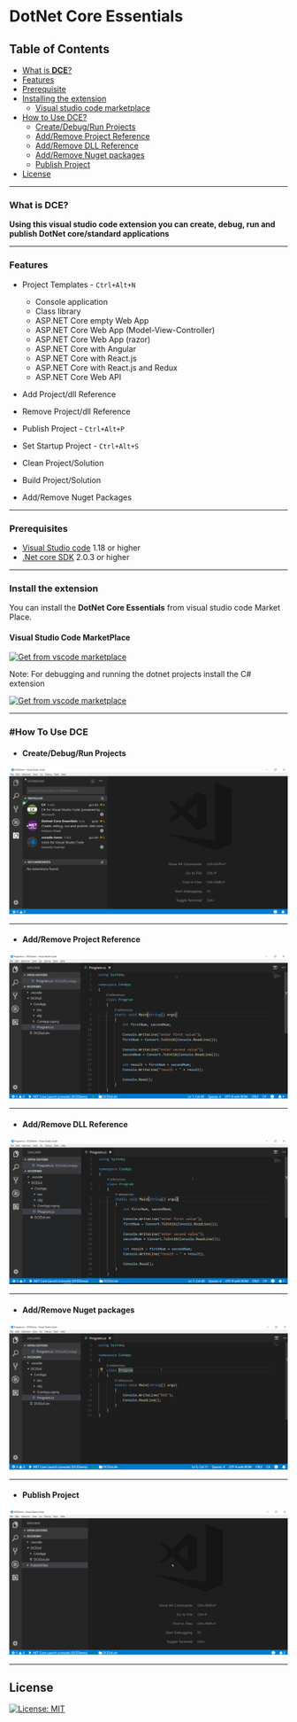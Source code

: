 # **DotNet Core Essentials**

## Table of Contents
* [What is **DCE**?](#what-is-DCE?)
* [Features](#features)
* [Prerequisite](#prerequisites)
* [Installing the extension](#install-the-extension)
    * [Visual studio code marketplace](#visual-studio-code-marketplace)
* [How to Use DCE?](#How-To-Use-DCE)
    * [Create/Debug/Run Projects](#Create/Debug/Run-Projects)
    * [Add/Remove Project Reference](#Add-Remove-Project-Reference)
    * [Add/Remove DLL Reference](#Add-Remove-DLL-Reference)
    * [Add/Remove Nuget packages](#Add/Remove-Nuget-packages)
    * [Publish Project](#Publish-Project)
* [License](#license)

---

### **What is DCE?**

**Using this visual studio code extension you can create, debug, run and publish DotNet core/standard applications**

---

### **Features**
- Project Templates - `Ctrl+Alt+N`
    - Console application
    - Class library
    - ASP.NET Core empty Web App
    - ASP.NET Core Web App (Model-View-Controller)
    - ASP.NET Core Web App (razor)
    - ASP.NET Core with Angular
    - ASP.NET Core with React.js
    - ASP.NET Core with React.js and Redux
    - ASP.NET Core Web API

- Add Project/dll Reference

- Remove Project/dll Reference

- Publish Project - `Ctrl+Alt+P`

- Set Startup Project - `Ctrl+Alt+S`
    
- Clean Project/Solution

- Build Project/Solution

- Add/Remove Nuget Packages

---

### **Prerequisites**
  - [Visual Studio code](https://code.visualstudio.com/download) 1.18 or higher
  - [.Net core SDK](https://www.microsoft.com/net/download/windows) 2.0.3 or higher
  
---

### **Install the extension**

You can install the **DotNet Core Essentials** from visual studio code Market Place.

#### Visual Studio Code MarketPlace
[![ Get from vscode marketplace](/images/DCEExt.png)](https://marketplace.visualstudio.com/items?itemName=kishoreithadi.dotnet-core-essentials)

Note: For debugging and running the dotnet projects install the C# extension

[![ Get from vscode marketplace](/images/CSharp.png)](https://marketplace.visualstudio.com/items?itemName=ms-vscode.csharp)

---

### **#How To Use DCE**

- #### Create/Debug/Run Projects

![Alt Text](/images/createproject.gif)
     
---

- #### Add/Remove Project Reference

![Alt Text](/images/projectref.gif)
 
---

- #### Add/Remove DLL Reference

![Alt Text](/images/dllref.gif)
 
---

- #### Add/Remove Nuget packages

![Alt Text](/images/nuget.gif)
 
---

- #### Publish Project

![Alt Text](/images/publish.gif)

---


## License

[![License: MIT](https://img.shields.io/badge/License-MIT-yellow.svg)](LICENSE)
